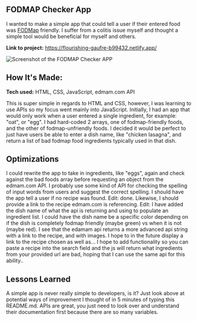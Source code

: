 ## FODMAP Checker App

I wanted to make a simple app that could tell a user if their entered food was <a href="https://www.hopkinsmedicine.org/health/wellness-and-prevention/fodmap-diet-what-you-need-to-know">FODMap</a> friendly. I suffer from a colitis issue myself and thought a simple tool would be beneficial for myself and others.

**Link to project:** https://flourishing-gaufre-b99432.netlify.app/

![Screenshot of the FODMAP Checker APP](https://i.ibb.co/YQ0h6H7/fodmap.png)

## How It's Made:
**Tech used:** HTML, CSS, JavaScript, edmam.com API

This is super simple in regards to HTML and CSS, however, I was learning to use APIs so my focus went mainly into JavaScript. 
Initially, I had an app that would only work when a user entered a single ingredient, for example: "oat", or "egg". I had hard-coded 2 arrays, one of fodmap-friendly foods, and the other of fodmap-unfriendly foods.
I decided it would be perfect to just have users be able to enter a dish name, like "chicken lasagna", and return a list of bad fodmap food ingredients typically used in that dish.

## Optimizations

I could rewrite the app to take in ingredients, like "eggs", again and check against the bad foods array before requesting an object from the edmam.com API. 
I probably use some kind of API for checking the spelling of input words from users and suggest the correct spelling.
I should have the app tell a user if no recipe was found. Edit: done.
Likewise, I should provide a link to the recipe edmam.com is referencing. Edit: I have added the dish name of what the api is returning and using to populate an ingredient list.
I could have the dish name be a specific color depending on if the dish is completely fodmap friendly (maybe green) vs when it is not (maybe red).
I see that the edamam api returns a more advanced api string with a link to the recipe, and with images. I hope to in the future display a link to the recipe chosen as well as...
I hope to add functionality so you can paste a recipe into the search field and the js will return what ingredients from your provided url are bad, hoping that I can use the same api for this ability..



## Lessons Learned

A simple app is never really simple to developers, is it? Just look above at potential ways of improvement I thought of in 5 minutes of typing this README.md. APIs are great, you just need to look over and understand their documentation first because there are so many variables.



